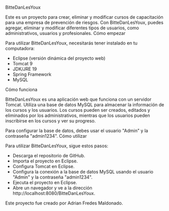 BitteDanLesYoux

Este es un proyecto para crear, eliminar y modificar cursos de capacitación para una empresa de prevención de riesgos. Con BitteDanLesYoux, puedes agregar, eliminar y modificar diferentes tipos de usuarios, como administrativos, usuarios y profesionales.
Cómo empezar

Para utilizar BitteDanLesYoux, necesitarás tener instalado en tu computadora:

   - Eclipse (versión dinámica del proyecto web)
   - Tomcat 9
   - JDK/JRE 19
   - Spring Framework
   - MySQL

Cómo funciona

BitteDanLesYoux es una aplicación web que funciona con un servidor Tomcat. Utiliza una base de datos MySQL para almacenar la información de los cursos y los usuarios. Los cursos pueden ser creados, editados y eliminados por los administrativos, mientras que los usuarios pueden inscribirse en los cursos y ver su progreso.

Para configurar la base de datos, debes usar el usuario "Admin" y la contraseña "admin1234".
Cómo utilizar

Para utilizar BitteDanLesYoux, sigue estos pasos:

  -  Descarga el repositorio de GitHub.
  -  Importa el proyecto en Eclipse.
  -  Configura Tomcat en Eclipse.
  -  Configura la conexión a la base de datos MySQL usando el usuario "Admin" y la contraseña "admin1234".
  -  Ejecuta el proyecto en Eclipse.
  -  Abre un navegador y ve a la dirección http://localhost:8080/BitteDanLesYoux.

Este proyecto fue creado por Adrian Fredes Maldonado.
    
    
